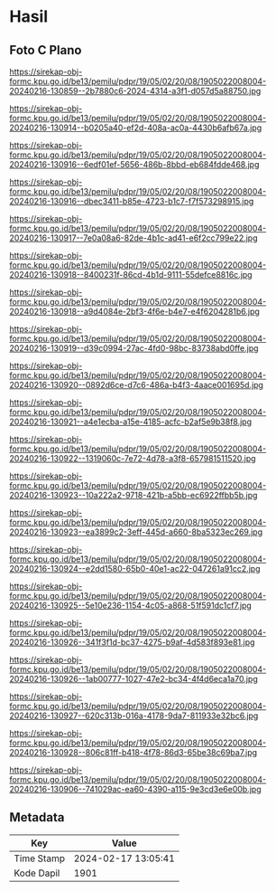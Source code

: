 # Hasil

## Foto C Plano

https://sirekap-obj-formc.kpu.go.id/be13/pemilu/pdpr/19/05/02/20/08/1905022008004-20240216-130859--2b7880c6-2024-4314-a3f1-d057d5a88750.jpg

https://sirekap-obj-formc.kpu.go.id/be13/pemilu/pdpr/19/05/02/20/08/1905022008004-20240216-130914--b0205a40-ef2d-408a-ac0a-4430b6afb67a.jpg

https://sirekap-obj-formc.kpu.go.id/be13/pemilu/pdpr/19/05/02/20/08/1905022008004-20240216-130916--6edf01ef-5656-486b-8bbd-eb684fdde468.jpg

https://sirekap-obj-formc.kpu.go.id/be13/pemilu/pdpr/19/05/02/20/08/1905022008004-20240216-130916--dbec3411-b85e-4723-b1c7-f7f573298915.jpg

https://sirekap-obj-formc.kpu.go.id/be13/pemilu/pdpr/19/05/02/20/08/1905022008004-20240216-130917--7e0a08a6-82de-4b1c-ad41-e6f2cc799e22.jpg

https://sirekap-obj-formc.kpu.go.id/be13/pemilu/pdpr/19/05/02/20/08/1905022008004-20240216-130918--8400231f-86cd-4b1d-9111-55defce8816c.jpg

https://sirekap-obj-formc.kpu.go.id/be13/pemilu/pdpr/19/05/02/20/08/1905022008004-20240216-130918--a9d4084e-2bf3-4f6e-b4e7-e4f6204281b6.jpg

https://sirekap-obj-formc.kpu.go.id/be13/pemilu/pdpr/19/05/02/20/08/1905022008004-20240216-130919--d39c0994-27ac-4fd0-98bc-83738abd0ffe.jpg

https://sirekap-obj-formc.kpu.go.id/be13/pemilu/pdpr/19/05/02/20/08/1905022008004-20240216-130920--0892d6ce-d7c6-486a-b4f3-4aace001695d.jpg

https://sirekap-obj-formc.kpu.go.id/be13/pemilu/pdpr/19/05/02/20/08/1905022008004-20240216-130921--a4e1ecba-a15e-4185-acfc-b2af5e9b38f8.jpg

https://sirekap-obj-formc.kpu.go.id/be13/pemilu/pdpr/19/05/02/20/08/1905022008004-20240216-130922--1319060c-7e72-4d78-a3f8-657981511520.jpg

https://sirekap-obj-formc.kpu.go.id/be13/pemilu/pdpr/19/05/02/20/08/1905022008004-20240216-130923--10a222a2-9718-421b-a5bb-ec6922ffbb5b.jpg

https://sirekap-obj-formc.kpu.go.id/be13/pemilu/pdpr/19/05/02/20/08/1905022008004-20240216-130923--ea3899c2-3eff-445d-a660-8ba5323ec269.jpg

https://sirekap-obj-formc.kpu.go.id/be13/pemilu/pdpr/19/05/02/20/08/1905022008004-20240216-130924--e2dd1580-65b0-40e1-ac22-047261a91cc2.jpg

https://sirekap-obj-formc.kpu.go.id/be13/pemilu/pdpr/19/05/02/20/08/1905022008004-20240216-130925--5e10e236-1154-4c05-a868-51f591dc1cf7.jpg

https://sirekap-obj-formc.kpu.go.id/be13/pemilu/pdpr/19/05/02/20/08/1905022008004-20240216-130926--341f3f1d-bc37-4275-b9af-4d583f893e81.jpg

https://sirekap-obj-formc.kpu.go.id/be13/pemilu/pdpr/19/05/02/20/08/1905022008004-20240216-130926--1ab00777-1027-47e2-bc34-4f4d6eca1a70.jpg

https://sirekap-obj-formc.kpu.go.id/be13/pemilu/pdpr/19/05/02/20/08/1905022008004-20240216-130927--620c313b-016a-4178-9da7-811933e32bc6.jpg

https://sirekap-obj-formc.kpu.go.id/be13/pemilu/pdpr/19/05/02/20/08/1905022008004-20240216-130928--806c81ff-b418-4f78-86d3-65be38c69ba7.jpg

https://sirekap-obj-formc.kpu.go.id/be13/pemilu/pdpr/19/05/02/20/08/1905022008004-20240216-130906--741029ac-ea60-4390-a115-9e3cd3e6e00b.jpg


## Metadata

| Key        | Value               |
| ---------- | ------------------- |
| Time Stamp | 2024-02-17 13:05:41 |
| Kode Dapil | 1901                |



